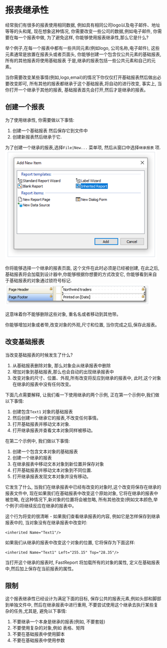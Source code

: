 # 报表继承性

经常我们有很多的报表使用相同数据, 例如具有相同公司logo以及电子邮件、地址等等的头和尾, 现在想象这种情况, 你需要改变一些公司的数据,例如电子邮件,
你需要在每一个报表中做, 为了避免这样, 你能够使用报表继承性,那么它是什么?

举个例子,在每一个报表中都有一些共同元素(例如logo, 公司名称,电子邮件), 这些元素通常是放置在报表头或者页面头, 你能够创建一个包含仅公共元素的基础报表,
所有的其他报表将使用基础报表 于是,继承的报表包括一些公共元素和自己的元素。

当你需要改变某些事情(例如,logo,email)的情况下你仅仅打开基础报表然后做出必要改变即可, 所有其他的报表都继承于这个基础报表,将自动的进行改变,
事实上, 当你打开一个继承于其他的报表,  基础报表首先会打开,然后才是继承的报表。

## 创建一个报表

为了使用继承性, 你需要做以下事情:
1. 创建一个基础报表 然后保存它到文件中
2. 创建新报表然后继承于它.

为了创建一个继承的报表,选择`File|New...` 菜单项, 然后从窗口中选择`继承报表` 项.
![img_207.png](img_207.png)

你将能够选择一个继承的报表页面, 这个文件在此时必须是已经被创建, 在此之后, 基础报表将会加载到设计器中,你能够根据你想要的方式改变它,  你能够看到来自
于基础报表的对象通过锁符号标记.
![img_208.png](img_208.png)

这意味着你不能够删除这些对象, 重名名或者移动到其他带。

你能够增加对象或者带,改变对象的外观,尺寸和位置, 当你完成之后,保存此报表。

## 改变基础报表

当改变基础报表的时候发生了什么?

1. 从基础报表删除对象, 那么对象会从继承报表中删除
2. 增加对象到基础报表,那么也会自动的出现继承报表中
3. 改变对象的尺寸、位置、外观,所有改变将反应到继承的报表中, 此时,这个对象在继承的报表中没有任何改变。

下面几点需要解释, 让我们看一下使用继承的两个示例, 正在第一个示例中,我们做以下事情:

1. 创建包含`Text1` 对象的基础报表
2. 然后创建一个继承它的报表,不改变任何事情。
3. 打开基础报表并移动文本对象.
4. 打开继承报表并查看文本对象同样被移动。


在第二个示例中, 我们做以下事情:
1. 创建一个包含文本对象的基础报表
2. 创建一个继承的报表
3. 在继承报表中移动文本对象到新位置并保存对象
4. 打开基础报表并移动文本对象到不同位置.
5. 打开继承报表发现文本对象并没有移动。

它发生了什么, 当我们在继承报表中已经有改变的对象时,这个改变将保存在继承的报表文件中, 现在如果我们在基础报表中改变这个原始对象, 它将在继承的报表中被忽略,
在这种情况下,新对象的位置将会被忽略, 所有其他改变(例如文本颜色,举个例子)将继续反应在继承的报表中。

这个行为将变的很清晰 - 如果我们查看继承报表的内容, 例如它是怎样保存到继承报表中的, 当对象没有在继承报表中改变时:
```text
<inherited Name="Text1"/>
```

如果我们从继承的报表中改变这个对象的位置,  它将保存为下面这样:
```text
<inherited Name="Text1" Left="255.15" Top="28.35"/>
```

当打开这个继承的报表时, FastReport 将加载所有的对象的属性, 定义在基础报表中,然后加上保存在当前报表的属性。
## 限制
这个报表继承性已经设计为满足下面的目标, 保存公共的报表元素,例如头部和脚部到单独文件中, 然后在继承报表中进行重用, 不要尝试使用这个继承去执行某些复杂的任务,尤其是,
避免以下事情:

1. 不要继承一个本身是继承的报表(例如, 不要套娃)
2. 不要使用复杂的对象,例如 表格、矩阵
3. 不要在基础报表中使用脚本
4. 不要在基础报表中使用参数
